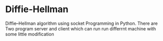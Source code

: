 # Diffie-Hellman
Diffie–Hellman algorithm using socket Programming in Python.
There are Two program server and client which can run run differrnt machine with some little modification

